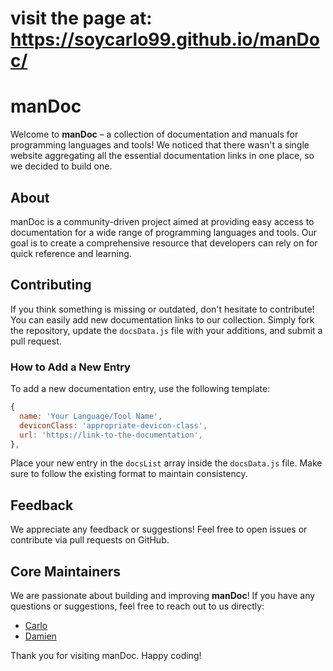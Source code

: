 # visit the page at: https://soycarlo99.github.io/manDoc/
# manDoc

Welcome to **manDoc** – a collection of documentation and manuals for programming languages and tools! We noticed that there wasn't a single website aggregating all the essential documentation links in one place, so we decided to build one. 

## About

manDoc is a community-driven project aimed at providing easy access to documentation for a wide range of programming languages and tools. Our goal is to create a comprehensive resource that developers can rely on for quick reference and learning.

## Contributing

If you think something is missing or outdated, don't hesitate to contribute! You can easily add new documentation links to our collection. Simply fork the repository, update the `docsData.js` file with your additions, and submit a pull request.

### How to Add a New Entry

To add a new documentation entry, use the following template:

```js
{
  name: 'Your Language/Tool Name',
  deviconClass: 'appropriate-devicon-class',
  url: 'https://link-to-the-documentation',
},
```

Place your new entry in the `docsList` array inside the `docsData.js` file. Make sure to follow the existing format to maintain consistency.

## Feedback

We appreciate any feedback or suggestions! Feel free to open issues or contribute via pull requests on GitHub.

## Core Maintainers

We are passionate about building and improving **manDoc**! If you have any questions or suggestions, feel free to reach out to us directly:

- [Carlo](https://github.com/soycarlo99)
- [Damien](https://github.com/Damienbruh)

Thank you for visiting manDoc. Happy coding!
